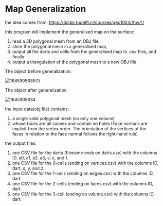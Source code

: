 # Map Generalization

the idea comes from: https://3d.bk.tudelft.nl/courses/geo1004//hw/1/

this program will implement the generalised map on the surface:

1. read a 3D polygonal mesh from an OBJ file,
2. store the polygonal mesh in a generalised map,
3. output all the darts and cells from the generalised map to .csv files, and finally
4. output a triangulation of the polygonal mesh to a new OBJ file.

The object before generalization:

![1645905685(1)](https://user-images.githubusercontent.com/75926656/155857475-beec3c36-ec4c-4b50-ad16-d2c507c43317.png)

The object after generalization

![1645905634](https://user-images.githubusercontent.com/75926656/155857447-f5506652-5a62-48bb-a97b-02c7f99815c7.png)

the input data(obj file) contains:
1. a single valid polygonal mesh (so only one volume)
2. whose faces are all convex and contain no holes (Face normals are implicit from the vertex order. The orientation of the vertices of the faces in relation to the face normal follows the right-hand rule)


the output files:
1. one CSV file for the darts (filename ends on darts.csv) with the columns ID, a0, a1, a2, a3, v, e, and f.
2. one CSV file for the 0-cells (ending on vertices.csv) with  the columns ID, dart, x, y, and z.
3. one CSV file for the 1-cells (ending on edges.csv) with the columns ID, dart.
4. one CSV file for the 2-cells (ending on faces.csv) with the columns ID, dart.
5. one CSV file for the 3-cell (ending on volume.csv) with the columns ID, dart.
